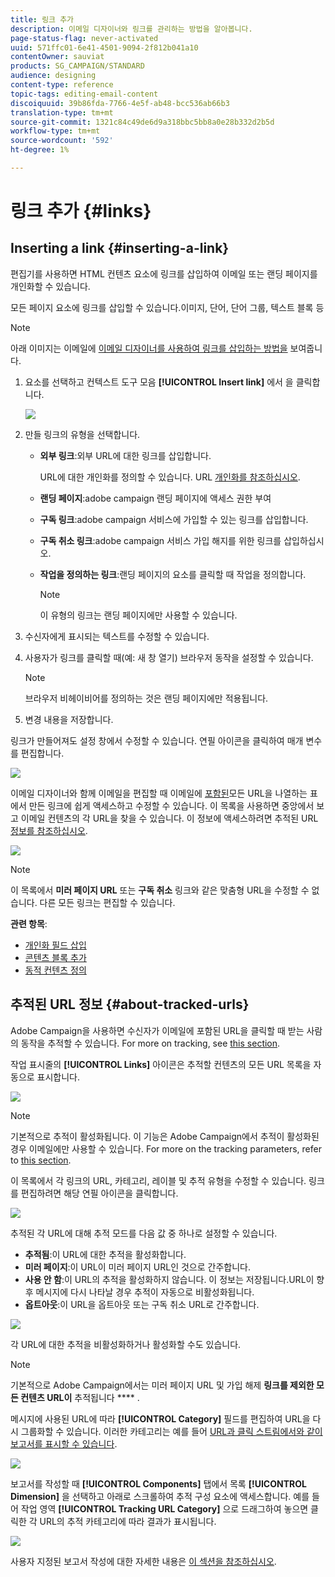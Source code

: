 ```yaml
---
title: 링크 추가
description: 이메일 디자이너와 링크를 관리하는 방법을 알아봅니다.
page-status-flag: never-activated
uuid: 571ffc01-6e41-4501-9094-2f812b041a10
contentOwner: sauviat
products: SG_CAMPAIGN/STANDARD
audience: designing
content-type: reference
topic-tags: editing-email-content
discoiquuid: 39b86fda-7766-4e5f-ab48-bcc536ab66b3
translation-type: tm+mt
source-git-commit: 1321c84c49de6d9a318bbc5bb8a0e28b332d2b5d
workflow-type: tm+mt
source-wordcount: '592'
ht-degree: 1%

---
```



# 링크 추가 {#links}

## Inserting a link {#inserting-a-link}

편집기를 사용하면 HTML 컨텐츠 요소에 링크를 삽입하여 이메일 또는 랜딩 페이지를 개인화할 수 있습니다.

모든 페이지 요소에 링크를 삽입할 수 있습니다.이미지, 단어, 단어 그룹, 텍스트 블록 등

>[!NOTE]
>
>아래 이미지는 이메일에 [이메일 디자이너를 사용하여 링크를 삽입하는 방법을](../../designing/using/designing-content-in-adobe-campaign.md) 보여줍니다.

1. 요소를 선택하고 컨텍스트 도구 모음 **[!UICONTROL Insert link]** 에서 을 클릭합니다.

   ![](assets/des_insert_link.png)

1. 만들 링크의 유형을 선택합니다.

   * **외부 링크**:외부 URL에 대한 링크를 삽입합니다.

      URL에 대한 개인화를 정의할 수 있습니다. URL [개인화를 참조하십시오](../../designing/using/using-reusable-content.md#creating-a-content-fragment).

   * **랜딩 페이지**:adobe campaign 랜딩 페이지에 액세스 권한 부여
   * **구독 링크**:adobe campaign 서비스에 가입할 수 있는 링크를 삽입합니다.
   * **구독 취소 링크**:adobe campaign 서비스 가입 해지를 위한 링크를 삽입하십시오.
   * **작업을 정의하는 링크**:랜딩 페이지의 요소를 클릭할 때 작업을 정의합니다.

      >[!NOTE]
      >
      >이 유형의 링크는 랜딩 페이지에만 사용할 수 있습니다.

1. 수신자에게 표시되는 텍스트를 수정할 수 있습니다.
1. 사용자가 링크를 클릭할 때(예: 새 창 열기) 브라우저 동작을 설정할 수 있습니다.

   >[!NOTE]
   >
   >브라우저 비헤이비어를 정의하는 것은 랜딩 페이지에만 적용됩니다.

1. 변경 내용을 저장합니다.

링크가 만들어져도 설정 창에서 수정할 수 있습니다. 연필 아이콘을 클릭하여 매개 변수를 편집합니다.

![](assets/des_link_edit.png)

이메일 디자이너와 함께 이메일을 편집할 때 이메일에 [포함된](../../designing/using/designing-content-in-adobe-campaign.md)모든 URL을 나열하는 표에서 만든 링크에 쉽게 액세스하고 수정할 수 있습니다. 이 목록을 사용하면 중앙에서 보고 이메일 컨텐츠의 각 URL을 찾을 수 있습니다. 이 정보에 액세스하려면 추적된 URL [정보를 참조하십시오](#about-tracked-urls).

![](assets/des_link_list.png)

>[!NOTE]
>
>이 목록에서 **미러 페이지 URL** 또는 **구독 취소** 링크와 같은 맞춤형 URL을 수정할 수 없습니다. 다른 모든 링크는 편집할 수 있습니다.

**관련 항목**:

* [개인화 필드 삽입](../../designing/using/personalization.md#inserting-a-personalization-field)
* [콘텐츠 블록 추가](../../designing/using/personalization.md#adding-a-content-block)
* [동적 컨텐츠 정의](../../designing/using/personalization.md#defining-dynamic-content-in-an-email)

## 추적된 URL 정보 {#about-tracked-urls}

Adobe Campaign을 사용하면 수신자가 이메일에 포함된 URL을 클릭할 때 받는 사람의 동작을 추적할 수 있습니다. For more on tracking, see [this section](../../sending/using/tracking-messages.md#about-tracking).

작업 표시줄의 **[!UICONTROL Links]** 아이콘은 추적할 컨텐츠의 모든 URL 목록을 자동으로 표시합니다.

![](assets/des_links.png)

>[!NOTE]
>
>기본적으로 추적이 활성화됩니다. 이 기능은 Adobe Campaign에서 추적이 활성화된 경우 이메일에만 사용할 수 있습니다. For more on the tracking parameters, refer to [this section](../../administration/using/configuring-email-channel.md#tracking-parameters).

이 목록에서 각 링크의 URL, 카테고리, 레이블 및 추적 유형을 수정할 수 있습니다. 링크를 편집하려면 해당 연필 아이콘을 클릭합니다.

![](assets/des_links_tracking.png)

추적된 각 URL에 대해 추적 모드를 다음 값 중 하나로 설정할 수 있습니다.

* **추적됨**:이 URL에 대한 추적을 활성화합니다.
* **미러 페이지**:이 URL이 미러 페이지 URL인 것으로 간주합니다.
* **사용 안 함**:이 URL의 추적을 활성화하지 않습니다. 이 정보는 저장됩니다.URL이 향후 메시지에 다시 나타날 경우 추적이 자동으로 비활성화됩니다.
* **옵트아웃**:이 URL을 옵트아웃 또는 구독 취소 URL로 간주합니다.

![](assets/des_link_tracking_type.png)

각 URL에 대한 추적을 비활성화하거나 활성화할 수도 있습니다.

>[!NOTE]
>
>기본적으로 Adobe Campaign에서는 미러 페이지 URL 및 가입 해제 **링크를 제외한 모든 컨텐츠 URL이** 추적됩니다 **** .

메시지에 사용된 URL에 따라 **[!UICONTROL Category]** 필드를 편집하여 URL을 다시 그룹화할 수 있습니다. 이러한 카테고리는 예를 들어 [URL과 클릭 스트림에서와 같이 보고서를 표시할 수 있습니다](../../reporting/using/urls-and-click-streams.md).

![](assets/des_link_tracking_category.png)

보고서를 작성할 때 **[!UICONTROL Components]** 탭에서 목록 **[!UICONTROL Dimension]** 을 선택하고 아래로 스크롤하여 추적 구성 요소에 액세스합니다. 예를 들어 작업 영역 **[!UICONTROL Tracking URL Category]** 으로 드래그하여 놓으면 클릭한 각 URL의 추적 카테고리에 따라 결과가 표시됩니다.

![](assets/des_link_tracking_report.png)

사용자 지정된 보고서 작성에 대한 자세한 내용은 [이 섹션을 참조하십시오](../../reporting/using/about-dynamic-reports.md).
